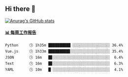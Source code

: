 ## Hi there 👋

[![Anurag's GitHub stats](https://github-readme-stats-orilights.vercel.app/api?username=orilights)](https://github.com/anuraghazra/github-readme-stats)

<!--
**OriLight152/OriLight152** is a ✨ _special_ ✨ repository because its `README.md` (this file) appears on your GitHub profile.

Here are some ideas to get you started:

- 🔭 I’m currently working on ...
- 🌱 I’m currently learning ...
- 👯 I’m looking to collaborate on ...
- 🤔 I’m looking for help with ...
- 💬 Ask me about ...
- 📫 How to reach me: ...
- 😄 Pronouns: ...
- ⚡ Fun fact: ...
-->

<!-- waka-box start -->
#### <a href="https://gist.github.com/92c8d5b388768c10efcba86e82b7c4fb" target="_blank">📊 每周工作报告</a>
```text
Python     🕓 1h35m ██████████▏░░░░░░░░░░░░░░░░░ 36.4%
Vue.js     🕓 1h33m █████████▉░░░░░░░░░░░░░░░░░░ 35.4%
JSON       🕓 16m   █▊░░░░░░░░░░░░░░░░░░░░░░░░░░  6.4%
Text       🕓 16m   █▊░░░░░░░░░░░░░░░░░░░░░░░░░░  6.3%
YAML       🕓 10m   █▏░░░░░░░░░░░░░░░░░░░░░░░░░░  4.1%
```
<!-- Powered by https://github.com/journey-ad/waka-box-go . -->
<!-- waka-box end -->
